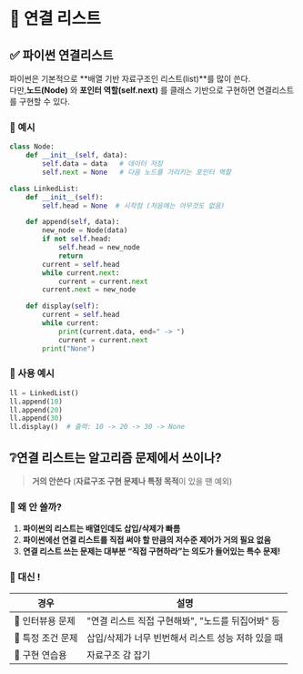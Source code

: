 # 🐍 연결 리스트 



## ✅ 파이썬 연결리스트


파이썬은 기본적으로 \*\*배열 기반 자료구조인 리스트(list)\*\*를 많이 쓴다. <br>
다만,**노드(Node)** 와 **포인터 역할(self.next)** 를 클래스 기반으로 구현하면 연결리스트를 구현할 수 있다.

### 🔧 예시

```python
class Node:
    def __init__(self, data):
        self.data = data   # 데이터 저장
        self.next = None   # 다음 노드를 가리키는 포인터 역할

class LinkedList:
    def __init__(self):
        self.head = None  # 시작점 (처음에는 아무것도 없음)

    def append(self, data):
        new_node = Node(data)
        if not self.head:
            self.head = new_node
            return
        current = self.head
        while current.next:
            current = current.next
        current.next = new_node

    def display(self):
        current = self.head
        while current:
            print(current.data, end=" -> ")
            current = current.next
        print("None")
```

### 🧪 사용 예시

```python
ll = LinkedList()
ll.append(10)
ll.append(20)
ll.append(30)
ll.display()  # 출력: 10 -> 20 -> 30 -> None
```



## ❔연결 리스트는 알고리즘 문제에서 쓰이나?

> **거의 안쓴다**
> (**자료구조 구현 문제나 특정 목적**이 있을 땐 예외)

### 🤔 왜 안 쓸까?

1. **파이썬의 리스트는 배열인데도 삽입/삭제가 빠름**
2. **파이썬에선 연결 리스트를 직접 써야 할 만큼의 저수준 제어가 거의 필요 없음**
3. **연결 리스트 쓰는 문제는 대부분 “직접 구현하라”는 의도가 들어있는 특수 문제!**

### 🧩 대신 ! 

| 경우           | 설명                             |
| ------------ | ------------------------------ |
| 🔸 인터뷰용 문제   | "연결 리스트 직접 구현해봐", "노드를 뒤집어봐" 등 |
| 🔸 특정 조건 문제  | 삽입/삭제가 너무 빈번해서 리스트 성능 저하 있을 때  |
| 🔸 구현 연습용    | 자료구조 감 잡기            |

